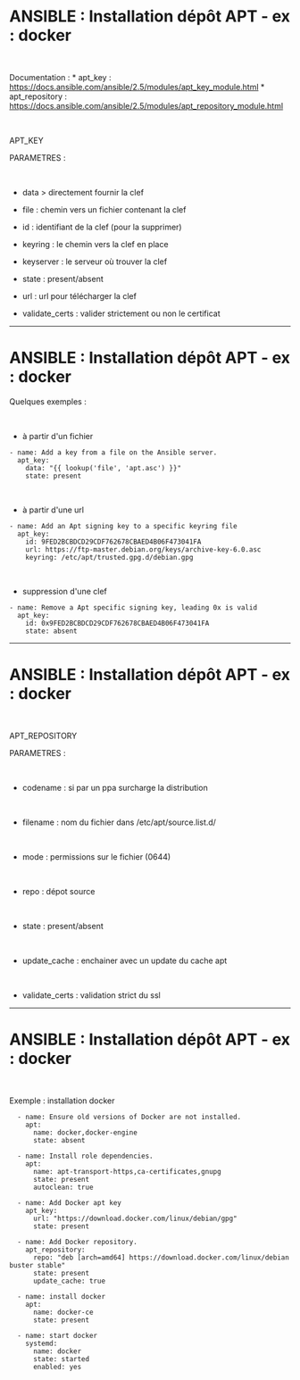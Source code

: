 

# ANSIBLE : Installation dépôt APT - ex : docker


<br>

Documentation : 
	* apt_key : https://docs.ansible.com/ansible/2.5/modules/apt_key_module.html
	* apt_repository : https://docs.ansible.com/ansible/2.5/modules/apt_repository_module.html

<br>

APT_KEY

PARAMETRES :

<br>

* data > directement fournir la clef

* file : chemin vers un fichier contenant la clef

* id : identifiant de la clef (pour la supprimer)

* keyring : le chemin vers la clef en place

* keyserver : le serveur où trouver la clef

* state : present/absent

* url : url pour télécharger la clef

* validate_certs : valider strictement ou non le certificat

---------------------------------------------------------------------------------

# ANSIBLE : Installation dépôt APT - ex : docker

Quelques exemples :

<br>

* à partir d'un fichier

```
- name: Add a key from a file on the Ansible server.
  apt_key:
    data: "{{ lookup('file', 'apt.asc') }}"
    state: present
```

<br>

* à partir d'une url

```
- name: Add an Apt signing key to a specific keyring file
  apt_key:
    id: 9FED2BCBDCD29CDF762678CBAED4B06F473041FA
    url: https://ftp-master.debian.org/keys/archive-key-6.0.asc
    keyring: /etc/apt/trusted.gpg.d/debian.gpg
```

<br>

* suppression d'une clef

```
- name: Remove a Apt specific signing key, leading 0x is valid
  apt_key:
    id: 0x9FED2BCBDCD29CDF762678CBAED4B06F473041FA
    state: absent
```

---------------------------------------------------------------------------------

# ANSIBLE : Installation dépôt APT - ex : docker


<br>

APT_REPOSITORY

PARAMETRES :

<br>

* codename : si par un ppa surcharge la distribution

<br>

* filename : nom du fichier dans /etc/apt/source.list.d/

<br>

* mode : permissions sur le fichier (0644)

<br>

* repo : dépot source

<br>

* state : present/absent

<br>

* update_cache : enchainer avec un update du cache apt

<br>

* validate_certs : validation strict du ssl


---------------------------------------------------------------------------------

# ANSIBLE : Installation dépôt APT - ex : docker


<br>

Exemple : installation docker


```
  - name: Ensure old versions of Docker are not installed.
    apt:
      name: docker,docker-engine
      state: absent

  - name: Install role dependencies.
    apt:
      name: apt-transport-https,ca-certificates,gnupg
      state: present
      autoclean: true

  - name: Add Docker apt key
    apt_key:
      url: "https://download.docker.com/linux/debian/gpg"
      state: present

  - name: Add Docker repository.
    apt_repository:
      repo: "deb [arch=amd64] https://download.docker.com/linux/debian buster stable"
      state: present
      update_cache: true

  - name: install docker
    apt:
      name: docker-ce
      state: present

  - name: start docker
    systemd:
      name: docker
      state: started
      enabled: yes
```
